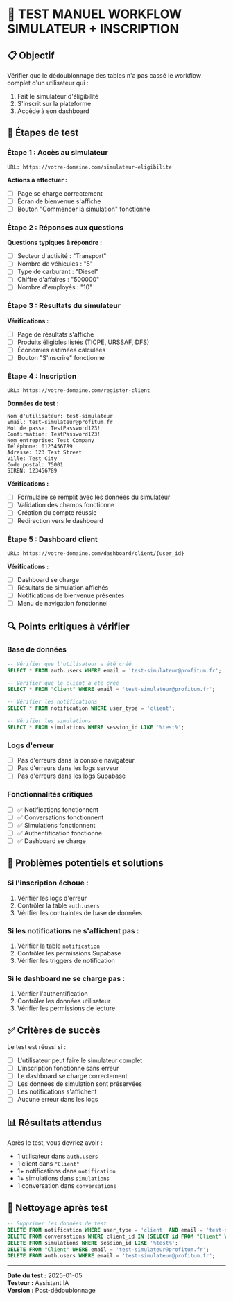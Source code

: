 # 🧪 TEST MANUEL WORKFLOW SIMULATEUR + INSCRIPTION

## 📋 **Objectif**
Vérifier que le dédoublonnage des tables n'a pas cassé le workflow complet d'un utilisateur qui :
1. Fait le simulateur d'éligibilité
2. S'inscrit sur la plateforme
3. Accède à son dashboard

## 🚀 **Étapes de test**

### **Étape 1 : Accès au simulateur**
```
URL: https://votre-domaine.com/simulateur-eligibilite
```

**Actions à effectuer :**
- [ ] Page se charge correctement
- [ ] Écran de bienvenue s'affiche
- [ ] Bouton "Commencer la simulation" fonctionne

### **Étape 2 : Réponses aux questions**
**Questions typiques à répondre :**
- [ ] Secteur d'activité : "Transport"
- [ ] Nombre de véhicules : "5"
- [ ] Type de carburant : "Diesel"
- [ ] Chiffre d'affaires : "500000"
- [ ] Nombre d'employés : "10"

### **Étape 3 : Résultats du simulateur**
**Vérifications :**
- [ ] Page de résultats s'affiche
- [ ] Produits éligibles listés (TICPE, URSSAF, DFS)
- [ ] Économies estimées calculées
- [ ] Bouton "S'inscrire" fonctionne

### **Étape 4 : Inscription**
```
URL: https://votre-domaine.com/register-client
```

**Données de test :**
```
Nom d'utilisateur: test-simulateur
Email: test-simulateur@profitum.fr
Mot de passe: TestPassword123!
Confirmation: TestPassword123!
Nom entreprise: Test Company
Téléphone: 0123456789
Adresse: 123 Test Street
Ville: Test City
Code postal: 75001
SIREN: 123456789
```

**Vérifications :**
- [ ] Formulaire se remplit avec les données du simulateur
- [ ] Validation des champs fonctionne
- [ ] Création du compte réussie
- [ ] Redirection vers le dashboard

### **Étape 5 : Dashboard client**
```
URL: https://votre-domaine.com/dashboard/client/{user_id}
```

**Vérifications :**
- [ ] Dashboard se charge
- [ ] Résultats de simulation affichés
- [ ] Notifications de bienvenue présentes
- [ ] Menu de navigation fonctionnel

## 🔍 **Points critiques à vérifier**

### **Base de données**
```sql
-- Vérifier que l'utilisateur a été créé
SELECT * FROM auth.users WHERE email = 'test-simulateur@profitum.fr';

-- Vérifier que le client a été créé
SELECT * FROM "Client" WHERE email = 'test-simulateur@profitum.fr';

-- Vérifier les notifications
SELECT * FROM notification WHERE user_type = 'client';

-- Vérifier les simulations
SELECT * FROM simulations WHERE session_id LIKE '%test%';
```

### **Logs d'erreur**
- [ ] Pas d'erreurs dans la console navigateur
- [ ] Pas d'erreurs dans les logs serveur
- [ ] Pas d'erreurs dans les logs Supabase

### **Fonctionnalités critiques**
- [ ] ✅ Notifications fonctionnent
- [ ] ✅ Conversations fonctionnent
- [ ] ✅ Simulations fonctionnent
- [ ] ✅ Authentification fonctionne
- [ ] ✅ Dashboard se charge

## 🐛 **Problèmes potentiels et solutions**

### **Si l'inscription échoue :**
1. Vérifier les logs d'erreur
2. Contrôler la table `auth.users`
3. Vérifier les contraintes de base de données

### **Si les notifications ne s'affichent pas :**
1. Vérifier la table `notification`
2. Contrôler les permissions Supabase
3. Vérifier les triggers de notification

### **Si le dashboard ne se charge pas :**
1. Vérifier l'authentification
2. Contrôler les données utilisateur
3. Vérifier les permissions de lecture

## ✅ **Critères de succès**

Le test est réussi si :
- [ ] L'utilisateur peut faire le simulateur complet
- [ ] L'inscription fonctionne sans erreur
- [ ] Le dashboard se charge correctement
- [ ] Les données de simulation sont préservées
- [ ] Les notifications s'affichent
- [ ] Aucune erreur dans les logs

## 📊 **Résultats attendus**

Après le test, vous devriez avoir :
- 1 utilisateur dans `auth.users`
- 1 client dans `"Client"`
- 1+ notifications dans `notification`
- 1+ simulations dans `simulations`
- 1 conversation dans `conversations`

## 🧹 **Nettoyage après test**

```sql
-- Supprimer les données de test
DELETE FROM notification WHERE user_type = 'client' AND email = 'test-simulateur@profitum.fr';
DELETE FROM conversations WHERE client_id IN (SELECT id FROM "Client" WHERE email = 'test-simulateur@profitum.fr');
DELETE FROM simulations WHERE session_id LIKE '%test%';
DELETE FROM "Client" WHERE email = 'test-simulateur@profitum.fr';
DELETE FROM auth.users WHERE email = 'test-simulateur@profitum.fr';
```

---

**Date du test :** 2025-01-05  
**Testeur :** Assistant IA  
**Version :** Post-dédoublonnage 